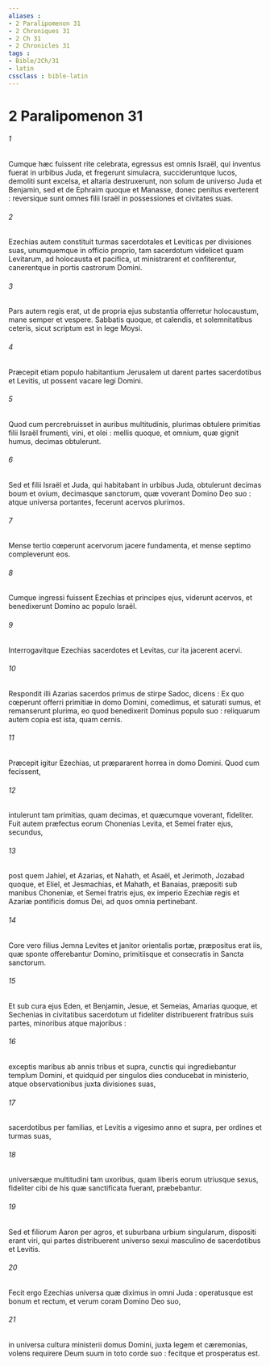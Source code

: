 ```yaml
---
aliases : 
- 2 Paralipomenon 31
- 2 Chroniques 31
- 2 Ch 31
- 2 Chronicles 31
tags : 
- Bible/2Ch/31
- latin
cssclass : bible-latin
---
```


# 2 Paralipomenon 31

###### 1
Cumque hæc fuissent rite celebrata, egressus est omnis Israël, qui inventus fuerat in urbibus Juda, et fregerunt simulacra, succideruntque lucos, demoliti sunt excelsa, et altaria destruxerunt, non solum de universo Juda et Benjamin, sed et de Ephraim quoque et Manasse, donec penitus everterent : reversique sunt omnes filii Israël in possessiones et civitates suas.
###### 2
Ezechias autem constituit turmas sacerdotales et Leviticas per divisiones suas, unumquemque in officio proprio, tam sacerdotum videlicet quam Levitarum, ad holocausta et pacifica, ut ministrarent et confiterentur, canerentque in portis castrorum Domini.
###### 3
Pars autem regis erat, ut de propria ejus substantia offerretur holocaustum, mane semper et vespere. Sabbatis quoque, et calendis, et solemnitatibus ceteris, sicut scriptum est in lege Moysi.
###### 4
Præcepit etiam populo habitantium Jerusalem ut darent partes sacerdotibus et Levitis, ut possent vacare legi Domini.
###### 5
Quod cum percrebruisset in auribus multitudinis, plurimas obtulere primitias filii Israël frumenti, vini, et olei : mellis quoque, et omnium, quæ gignit humus, decimas obtulerunt.
###### 6
Sed et filii Israël et Juda, qui habitabant in urbibus Juda, obtulerunt decimas boum et ovium, decimasque sanctorum, quæ voverant Domino Deo suo : atque universa portantes, fecerunt acervos plurimos.
###### 7
Mense tertio cœperunt acervorum jacere fundamenta, et mense septimo compleverunt eos.
###### 8
Cumque ingressi fuissent Ezechias et principes ejus, viderunt acervos, et benedixerunt Domino ac populo Israël.
###### 9
Interrogavitque Ezechias sacerdotes et Levitas, cur ita jacerent acervi.
###### 10
Respondit illi Azarias sacerdos primus de stirpe Sadoc, dicens : Ex quo cœperunt offerri primitiæ in domo Domini, comedimus, et saturati sumus, et remanserunt plurima, eo quod benedixerit Dominus populo suo : reliquarum autem copia est ista, quam cernis.
###### 11
Præcepit igitur Ezechias, ut præpararent horrea in domo Domini. Quod cum fecissent,
###### 12
intulerunt tam primitias, quam decimas, et quæcumque voverant, fideliter. Fuit autem præfectus eorum Chonenias Levita, et Semei frater ejus, secundus,
###### 13
post quem Jahiel, et Azarias, et Nahath, et Asaël, et Jerimoth, Jozabad quoque, et Eliel, et Jesmachias, et Mahath, et Banaias, præpositi sub manibus Choneniæ, et Semei fratris ejus, ex imperio Ezechiæ regis et Azariæ pontificis domus Dei, ad quos omnia pertinebant.
###### 14
Core vero filius Jemna Levites et janitor orientalis portæ, præpositus erat iis, quæ sponte offerebantur Domino, primitiisque et consecratis in Sancta sanctorum.
###### 15
Et sub cura ejus Eden, et Benjamin, Jesue, et Semeias, Amarias quoque, et Sechenias in civitatibus sacerdotum ut fideliter distribuerent fratribus suis partes, minoribus atque majoribus :
###### 16
exceptis maribus ab annis tribus et supra, cunctis qui ingrediebantur templum Domini, et quidquid per singulos dies conducebat in ministerio, atque observationibus juxta divisiones suas,
###### 17
sacerdotibus per familias, et Levitis a vigesimo anno et supra, per ordines et turmas suas,
###### 18
universæque multitudini tam uxoribus, quam liberis eorum utriusque sexus, fideliter cibi de his quæ sanctificata fuerant, præbebantur.
###### 19
Sed et filiorum Aaron per agros, et suburbana urbium singularum, dispositi erant viri, qui partes distribuerent universo sexui masculino de sacerdotibus et Levitis.
###### 20
Fecit ergo Ezechias universa quæ diximus in omni Juda : operatusque est bonum et rectum, et verum coram Domino Deo suo,
###### 21
in universa cultura ministerii domus Domini, juxta legem et cæremonias, volens requirere Deum suum in toto corde suo : fecitque et prosperatus est.

